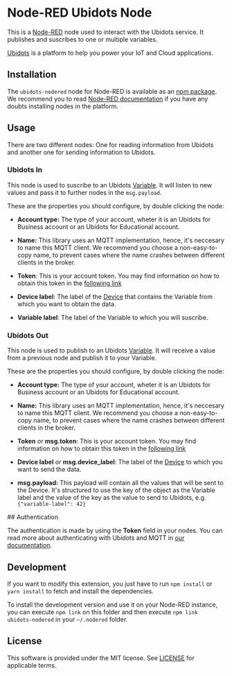 # Node-RED Ubidots Node

This is a [Node-RED](http://nodered.org) node used to interact with the Ubidots service. It publishes and suscribes to one or multiple variables.

[Ubidots](https://ubidots.com) is a platform to help you power your IoT and Cloud applications.

## Installation

The `ubidots-nodered` node for Node-RED is available as an [npm package](https://www.npmjs.com/package/ubidots-nodered). We recommend
you to read [Node-RED documentation](https://nodered.org/docs/getting-started/adding-nodes.html#installing-npm-packaged-nodes) if you
have any doubts installing nodes in the platform.

## Usage

There are two different nodes: One for reading information from Ubidots and another one for sending information to Ubidots.

### Ubidots In

This node is used to suscribe to an Ubidots [Variable](http://help.ubidots.com/faqs-and-troubleshooting/what-are-variables). It will
listen to new values and pass it to further nodes in the `msg.payload`.

These are the properties you should configure, by double clicking the node:

* __Account type:__ The type of your account, wheter it is an Ubidots for Business account or an Ubidots for Educational account.

* __Name:__ This library uses an MQTT implementation, hence, it's neccesary to name this MQTT client. We recommend you choose a
non-easy-to-copy name, to prevent cases where the name crashes between different clients in the broker.

* __Token__: This is your account token. You may find information on how to obtain this token in the [following link](http://help.ubidots.com/user-guides/find-your-token-from-your-ubidots-account)

* __Device label__: The label of the [Device](http://help.ubidots.com/user-guides/ubidots-basics-devices-variables-dashboards-and-alerts) that contains the Variable from which you want to obtain the data.

* __Variable label__: The label of the Variable to which you will suscribe.

### Ubidots Out

This node is used to publish to an Ubidots [Variable](http://help.ubidots.com/faqs-and-troubleshooting/what-are-variables). It will
receive a value from a previous node and publish it to your Variable.

These are the properties you should configure, by double clicking the node:

* __Account type:__ The type of your account, wheter it is an Ubidots for Business account or an Ubidots for Educational account.

* __Name:__ This library uses an MQTT implementation, hence, it's neccesary to name this MQTT client. We recommend you choose a
non-easy-to-copy name, to prevent cases where the name crashes between different clients in the broker.

* __Token__ _or_ __msg.token__: This is your account token. You may find information on how to obtain this token in the [following link](http://help.ubidots.com/user-guides/find-your-token-from-your-ubidots-account)

* __Device label__ _or_ __msg.device_label__: The label of the [Device](http://help.ubidots.com/user-guides/ubidots-basics-devices-variables-dashboards-and-alerts) to which you want to send the data.

* __msg.payload:__ This payload will contain all the values that will be sent to the Device. It's structured to use the key of the
object as the Variable label and the value of the key as the value to send to Ubidots, e.g. `{"variable-label": 42}`

## Authentication

The authentication is made by using the __Token__ field in your nodes. You can read more about authenticating with Ubidots and MQTT in [our documentation](https://ubidots.com/docs/api/mqtt.html#authentication).

## Development

If you want to modify this extension, you just have to run `npm install` or `yarn install` to fetch and install the dependencies.

To install the development version and use it on your Node-RED instance, you can execute `npm link` on this folder and then execute
`npm link ubidots-nodered` in your `~/.nodered` folder.

## License

This software is provided under the MIT license. See [LICENSE](LICENSE) for applicable terms.
